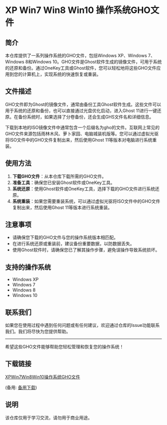 # XP Win7 Win8 Win10 操作系统GHO文件

## 简介

本仓库提供了一系列操作系统的GHO文件，包括Windows XP、Windows 7、Windows 8和Windows 10。GHO文件是Ghost软件生成的镜像文件，可用于系统的还原和备份。通过OneKey工具或Ghost软件，您可以轻松地将这些GHO文件应用到您的计算机上，实现系统的快速恢复或重装。

## 文件描述

GHO文件即为Ghost的镜像文件，通常由备份工具Ghost软件生成。这些文件可以用于系统的还原和备份，也可以直接通过光盘优化启动，进入Ghost 11进行一键还原。在备份系统时，如果选择了分卷备份，还会生成GHS文件名和详细信息。

下载到本地的ISO镜像文件中通常包含一个后缀名为gho的文件。互联网上常见的GHO文件来源包括雨林木风、萝卜家园、电脑城装机版等。您可以通过虚拟光驱将ISO文件中的GHO文件复制出来，然后使用Ghost 11等版本对电脑进行系统重装。

## 使用方法

1. **下载GHO文件**：从本仓库下载所需的GHO文件。
2. **准备工具**：确保您已安装Ghost软件或OneKey工具。
3. **系统还原**：使用Ghost软件或OneKey工具，选择下载的GHO文件进行系统还原。
4. **系统重装**：如果您需要重装系统，可以通过虚拟光驱将ISO文件中的GHO文件复制出来，然后使用Ghost 11等版本进行系统重装。

## 注意事项

- 请确保您下载的GHO文件与您的操作系统版本相匹配。
- 在进行系统还原或重装前，建议备份重要数据，以防数据丢失。
- 使用Ghost软件时，请确保您已了解其操作步骤，避免误操作导致系统损坏。

## 支持的操作系统

- Windows XP
- Windows 7
- Windows 8
- Windows 10

## 联系我们

如果您在使用过程中遇到任何问题或有任何建议，欢迎通过仓库的Issue功能联系我们。我们将尽快为您提供帮助。

---

希望这些GHO文件能够帮助您轻松管理和恢复您的操作系统！

## 下载链接
[XPWin7Win8Win10操作系统GHO文件](https://pan.quark.cn/s/c67c99a81b3c) 

(备用: [备用下载](https://pan.baidu.com/s/1MRmYuChZnhkVEDZGHC6lpQ?pwd=1234))

## 说明

该仓库仅用于学习交流，请勿用于商业用途。
